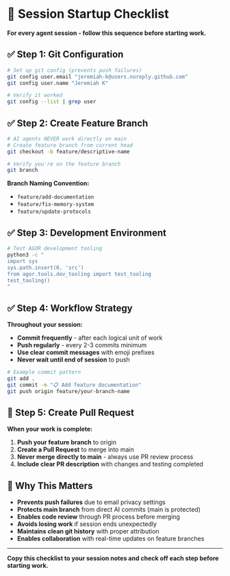# 🚀 Session Startup Checklist

**For every agent session - follow this sequence before starting work.**

## ✅ Step 1: Git Configuration

```bash
# Set up git config (prevents push failures)
git config user.email "jeremiah-k@users.noreply.github.com"
git config user.name "Jeremiah K"

# Verify it worked
git config --list | grep user
```

## ✅ Step 2: Create Feature Branch

```bash
# AI agents NEVER work directly on main
# Create feature branch from current head
git checkout -b feature/descriptive-name

# Verify you're on the feature branch
git branch
```

**Branch Naming Convention:**
- `feature/add-documentation`
- `feature/fix-memory-system`
- `feature/update-protocols`

## ✅ Step 3: Development Environment

```bash
# Test AGOR development tooling
python3 -c "
import sys
sys.path.insert(0, 'src')
from agor.tools.dev_tooling import test_tooling
test_tooling()
"
```

## ✅ Step 4: Workflow Strategy

**Throughout your session:**

- **Commit frequently** - after each logical unit of work
- **Push regularly** - every 2-3 commits minimum
- **Use clear commit messages** with emoji prefixes
- **Never wait until end of session** to push

```bash
# Example commit pattern
git add .
git commit -m "📋 Add feature documentation"
git push origin feature/your-branch-name
```

## 🔄 Step 5: Create Pull Request

**When your work is complete:**

1. **Push your feature branch** to origin
2. **Create a Pull Request** to merge into main
3. **Never merge directly to main** - always use PR review process
4. **Include clear PR description** with changes and testing completed

## 🎯 Why This Matters

- **Prevents push failures** due to email privacy settings
- **Protects main branch** from direct AI commits (main is protected)
- **Enables code review** through PR process before merging
- **Avoids losing work** if session ends unexpectedly
- **Maintains clean git history** with proper attribution
- **Enables collaboration** with real-time updates on feature branches

---

**Copy this checklist to your session notes and check off each step before starting work.**
